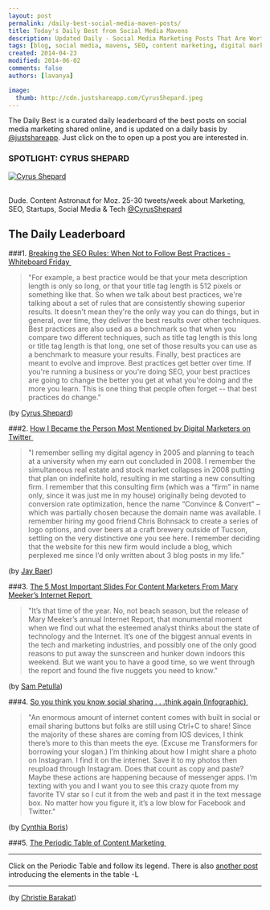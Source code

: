 ```yaml
---
layout: post
permalink: /daily-best-social-media-maven-posts/
title: Today's Daily Best from Social Media Mavens
description: Updated Daily - Social Media Marketing Posts That Are Worth Sharing
tags: [blog, social media, mavens, SEO, content marketing, digital marketing, personal branding, social sharing, startups ]
created: 2014-04-23
modified: 2014-06-02
comments: false
authors: [lavanya]

image:
  thumb: http://cdn.justshareapp.com/CyrusShepard.jpeg
---
```


The Daily Best is a curated daily leaderboard of the best posts on social media marketing shared online, and is updated on a daily basis by [@justshareapp](http://twitter.com/justshareapp). Just click on the <i class="icon-link"></i> to open up a post you are interested in.

<div class="article-author-main border-box">
    <h3>SPOTLIGHT: CYRUS SHEPARD</h3>
    <a href="https://twitter.com/CyrusShepard"><img src="http://cdn.justshareapp.com/CyrusShepard.jpeg" class="bio-photo large" alt="Cyrus Shepard"></a>
    <br><br>
<p>Dude. Content Astronaut for Moz. 25-30 tweets/week about Marketing, SEO, Startups, Social Media & Tech <a href="https://twitter.com/CyrusShepard">@CyrusShepard</a> </p>
</div>

## The Daily Leaderboard

###1. [Breaking the SEO Rules: When Not to Follow Best Practices - Whiteboard Friday&nbsp;<i class="icon-link"></i>](http://moz.com/blog/breaking-the-seo-rules-when-not-to-follow-best-practices-whiteboard-friday)
>"For example, a best practice would be that your meta description length is only so long, or that your title tag length is 512 pixels or something like that. So when we talk about best practices, we're talking about a set of rules that are consistently showing superior results. It doesn't mean they're the only way you can do things, but in general, over time, they deliver the best results over other techniques. 
Best practices are also used as a benchmark so that when you compare two different techniques, such as title tag length is this long or title tag length is that long, one set of those results you can use as a benchmark to measure your results. 
Finally, best practices are meant to evolve and improve. Best practices get better over time. If you're running a business or you're doing SEO, your best practices are going to change the better you get at what you're doing and the more you learn. This is one thing that people often forget -- that best practices do change."

(by [Cyrus Shepard](https://twitter.com/CyrusShepard))


###2.  [How I Became the Person Most Mentioned by Digital Marketers on Twitter&nbsp;<i class="icon-link"></i>](http://www.convinceandconvert.com/convince-convert/how-i-became-the-person-most-mentioned-by-digital-marketers-on-twitter/)
>"I remember selling my digital agency in 2005 and planning to teach at a university when my earn out concluded in 2008. 
I remember the simultaneous real estate and stock market collapses in 2008 putting that plan on indefinite hold, resulting in me starting a new consulting firm. 
I remember that this consulting firm (which was a “firm” in name only, since it was just me in my house) originally being devoted to conversion rate optimization, hence the name “Convince & Convert” – which was partially chosen because the domain name was available. 
I remember hiring my good friend Chris Bohnsack to create a series of logo options, and over beers at a craft brewery outside of Tucson, settling on the very distinctive one you see here. 
I remember deciding that the website for this new firm would include a blog, which perplexed me since I’d only written about 3 blog posts in my life."

(by [Jay Baer](https://twitter.com/jaybaer))


###3. [The 5 Most Important Slides For Content Marketers From Mary Meeker’s Internet Report&nbsp;<i class="icon-link"></i>](http://contently.com/strategist/2014/05/30/the-5-most-important-slides-for-content-marketers-from-mary-meekers-internet-report/)
>"It’s that time of the year. No, not beach season, but the release of Mary Meeker’s annual Internet Report, that monumental moment when we find out what the esteemed analyst thinks about the state of technology and the Internet. It’s one of the biggest annual events in the tech and marketing industries, and possibly one of the only good reasons to put away the sunscreen and hunker down indoors this weekend. 
But we want you to have a good time, so we went through the report and found the five nuggets you need to know."

(by [Sam Petulla](https://twitter.com/spetulla))


###4. [So you think you know social sharing . . .think again (Infographic)&nbsp;<i class="icon-link"></i>](http://www.marketingpilgrim.com/2014/05/so-you-think-you-know-social-sharing-think-again-infographic.html)
>"An enormous amount of internet content comes with built in social or email sharing buttons but folks are still using Ctrl+C to share! Since the majority of these shares are coming from IOS devices, I think there’s more to this than meets the eye. (Excuse me Transformers for borrowing your slogan.) I’m thinking about how I might share a photo on Instagram. I find it on the internet. Save it to my photos then reupload through Instagram. Does that count as copy and paste?
Maybe these actions are happening because of messenger apps. I’m texting with you and I want you to see this crazy quote from my favorite TV star so I cut it from the web and past it in the text message box. 
No matter how you figure it, it’s a low blow for Facebook and Twitter."

(by [Cynthia Boris](https://twitter.com/Cynthialil))


###5. [The Periodic Table of Content Marketing&nbsp;<i class="icon-link"></i>](http://socialtimes.com/periodic-table-content-marketing-guide-programmatic-buying_b149301)
***
Click on the Periodic Table and follow its legend. There is also [another post](https://econsultancy.com/blog/64539-introducing-the-periodic-table-of-content-marketing#i.z9zk0s1dg9fj4t) introducing the elements in the table
-L

***

(by [Christie Barakat](https://twitter.com/christiebrkt))
